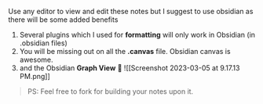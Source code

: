 Use any editor to view and edit these notes but I suggest to use obsidian as there will be some added benefits
1. Several plugins which I used for **formatting** will only work in Obsidian (in .obsidian files)
2. You will be missing out on all the **.canvas** file. Obsidian canvas is awesome. 
3. and the Obsidian **Graph View** 🤤
![[Screenshot 2023-03-05 at 9.17.13 PM.png]]

> PS: Feel free to fork for building your notes upon it. 